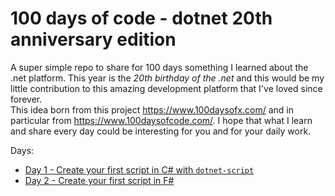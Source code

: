 # 100 days of code - dotnet 20th anniversary edition

A super simple repo to share for 100 days something I learned about the .net platform. This year is the *20th birthday of the .net* and this would be my little contribution to this amazing development platform that I've loved since forever.       
This idea born from this project https://www.100daysofx.com/ and in particular from https://www.100daysofcode.com/.
I hope that what I learn and share every day could be interesting for you and for your daily work.

Days:

- [Day 1 - Create your first script in C# with `dotnet-script`](https://github.com/GianniBortoloBossini/100daysofcode_dotnet20thanniversary/tree/main/01)
- [Day 2 - Create your first script in F#](https://github.com/GianniBortoloBossini/100daysofcode_dotnet20thanniversary/tree/main/02)

